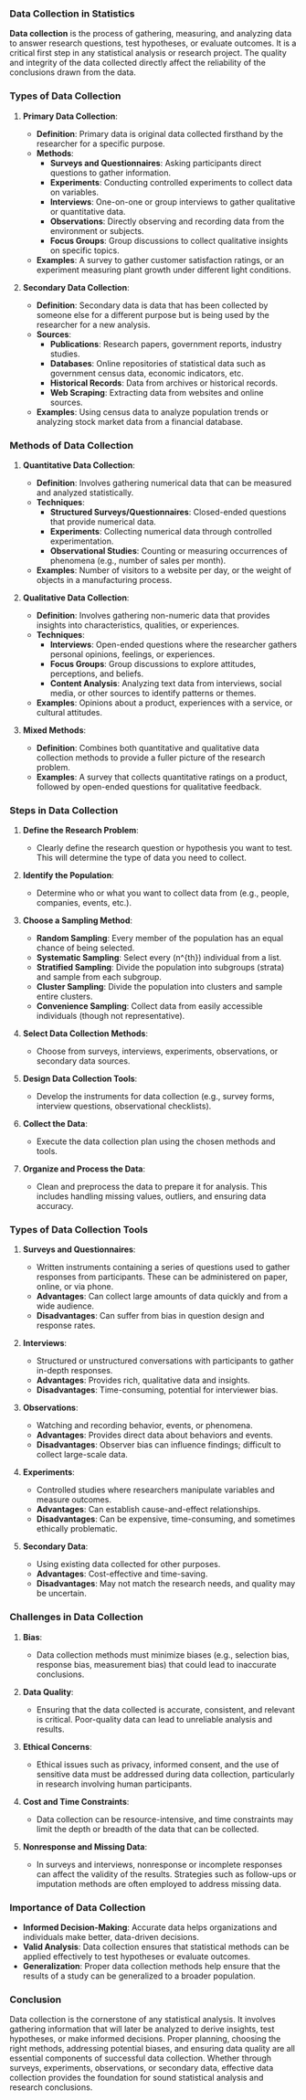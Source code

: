 ### **Data Collection in Statistics**

**Data collection** is the process of gathering, measuring, and analyzing data to answer research questions, test hypotheses, or evaluate outcomes. It is a critical first step in any statistical analysis or research project. The quality and integrity of the data collected directly affect the reliability of the conclusions drawn from the data.

### **Types of Data Collection**

1. **Primary Data Collection**:
   - **Definition**: Primary data is original data collected firsthand by the researcher for a specific purpose.
   - **Methods**:
     - **Surveys and Questionnaires**: Asking participants direct questions to gather information.
     - **Experiments**: Conducting controlled experiments to collect data on variables.
     - **Interviews**: One-on-one or group interviews to gather qualitative or quantitative data.
     - **Observations**: Directly observing and recording data from the environment or subjects.
     - **Focus Groups**: Group discussions to collect qualitative insights on specific topics.
   - **Examples**: A survey to gather customer satisfaction ratings, or an experiment measuring plant growth under different light conditions.

2. **Secondary Data Collection**:
   - **Definition**: Secondary data is data that has been collected by someone else for a different purpose but is being used by the researcher for a new analysis.
   - **Sources**:
     - **Publications**: Research papers, government reports, industry studies.
     - **Databases**: Online repositories of statistical data such as government census data, economic indicators, etc.
     - **Historical Records**: Data from archives or historical records.
     - **Web Scraping**: Extracting data from websites and online sources.
   - **Examples**: Using census data to analyze population trends or analyzing stock market data from a financial database.

### **Methods of Data Collection**

1. **Quantitative Data Collection**:
   - **Definition**: Involves gathering numerical data that can be measured and analyzed statistically.
   - **Techniques**:
     - **Structured Surveys/Questionnaires**: Closed-ended questions that provide numerical data.
     - **Experiments**: Collecting numerical data through controlled experimentation.
     - **Observational Studies**: Counting or measuring occurrences of phenomena (e.g., number of sales per month).
   - **Examples**: Number of visitors to a website per day, or the weight of objects in a manufacturing process.

2. **Qualitative Data Collection**:
   - **Definition**: Involves gathering non-numeric data that provides insights into characteristics, qualities, or experiences.
   - **Techniques**:
     - **Interviews**: Open-ended questions where the researcher gathers personal opinions, feelings, or experiences.
     - **Focus Groups**: Group discussions to explore attitudes, perceptions, and beliefs.
     - **Content Analysis**: Analyzing text data from interviews, social media, or other sources to identify patterns or themes.
   - **Examples**: Opinions about a product, experiences with a service, or cultural attitudes.

3. **Mixed Methods**:
   - **Definition**: Combines both quantitative and qualitative data collection methods to provide a fuller picture of the research problem.
   - **Examples**: A survey that collects quantitative ratings on a product, followed by open-ended questions for qualitative feedback.

### **Steps in Data Collection**

1. **Define the Research Problem**: 
   - Clearly define the research question or hypothesis you want to test. This will determine the type of data you need to collect.
   
2. **Identify the Population**: 
   - Determine who or what you want to collect data from (e.g., people, companies, events, etc.).
   
3. **Choose a Sampling Method**: 
   - **Random Sampling**: Every member of the population has an equal chance of being selected.
   - **Systematic Sampling**: Select every \(n^{th}\) individual from a list.
   - **Stratified Sampling**: Divide the population into subgroups (strata) and sample from each subgroup.
   - **Cluster Sampling**: Divide the population into clusters and sample entire clusters.
   - **Convenience Sampling**: Collect data from easily accessible individuals (though not representative).
   
4. **Select Data Collection Methods**: 
   - Choose from surveys, interviews, experiments, observations, or secondary data sources.

5. **Design Data Collection Tools**:
   - Develop the instruments for data collection (e.g., survey forms, interview questions, observational checklists).
   
6. **Collect the Data**: 
   - Execute the data collection plan using the chosen methods and tools.

7. **Organize and Process the Data**: 
   - Clean and preprocess the data to prepare it for analysis. This includes handling missing values, outliers, and ensuring data accuracy.

### **Types of Data Collection Tools**

1. **Surveys and Questionnaires**:
   - Written instruments containing a series of questions used to gather responses from participants. These can be administered on paper, online, or via phone.
   - **Advantages**: Can collect large amounts of data quickly and from a wide audience.
   - **Disadvantages**: Can suffer from bias in question design and response rates.

2. **Interviews**:
   - Structured or unstructured conversations with participants to gather in-depth responses.
   - **Advantages**: Provides rich, qualitative data and insights.
   - **Disadvantages**: Time-consuming, potential for interviewer bias.

3. **Observations**:
   - Watching and recording behavior, events, or phenomena.
   - **Advantages**: Provides direct data about behaviors and events.
   - **Disadvantages**: Observer bias can influence findings; difficult to collect large-scale data.

4. **Experiments**:
   - Controlled studies where researchers manipulate variables and measure outcomes.
   - **Advantages**: Can establish cause-and-effect relationships.
   - **Disadvantages**: Can be expensive, time-consuming, and sometimes ethically problematic.

5. **Secondary Data**:
   - Using existing data collected for other purposes.
   - **Advantages**: Cost-effective and time-saving.
   - **Disadvantages**: May not match the research needs, and quality may be uncertain.

### **Challenges in Data Collection**

1. **Bias**:
   - Data collection methods must minimize biases (e.g., selection bias, response bias, measurement bias) that could lead to inaccurate conclusions.

2. **Data Quality**:
   - Ensuring that the data collected is accurate, consistent, and relevant is critical. Poor-quality data can lead to unreliable analysis and results.

3. **Ethical Concerns**:
   - Ethical issues such as privacy, informed consent, and the use of sensitive data must be addressed during data collection, particularly in research involving human participants.

4. **Cost and Time Constraints**:
   - Data collection can be resource-intensive, and time constraints may limit the depth or breadth of the data that can be collected.

5. **Nonresponse and Missing Data**:
   - In surveys and interviews, nonresponse or incomplete responses can affect the validity of the results. Strategies such as follow-ups or imputation methods are often employed to address missing data.

### **Importance of Data Collection**

- **Informed Decision-Making**: Accurate data helps organizations and individuals make better, data-driven decisions.
- **Valid Analysis**: Data collection ensures that statistical methods can be applied effectively to test hypotheses or evaluate outcomes.
- **Generalization**: Proper data collection methods help ensure that the results of a study can be generalized to a broader population.

### **Conclusion**
Data collection is the cornerstone of any statistical analysis. It involves gathering information that will later be analyzed to derive insights, test hypotheses, or make informed decisions. Proper planning, choosing the right methods, addressing potential biases, and ensuring data quality are all essential components of successful data collection. Whether through surveys, experiments, observations, or secondary data, effective data collection provides the foundation for sound statistical analysis and research conclusions.
